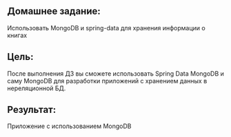 ## Домашнее задание:
Использовать MongoDB и spring-data для хранения информации о книгах

## Цель:
После выполнения ДЗ вы сможете использовать Spring Data MongoDB и саму MongoDB для разработки приложений с хранением данных в нереляционной БД.

## Результат:

Приложение с использованием MongoDB